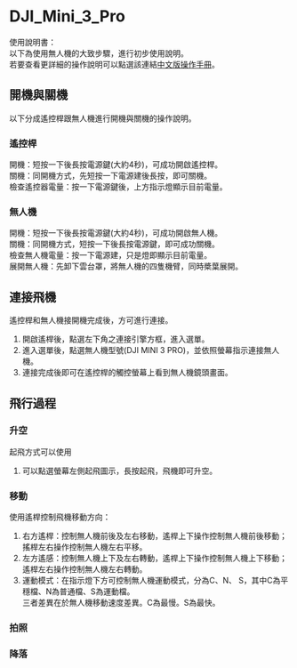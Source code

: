 # DJI_Mini_3_Pro
使用說明書：  
以下為使用無人機的大致步驟，進行初步使用說明。  
若要查看更詳細的操作說明可以點選該連結[中文版操作手冊](https://dl.djicdn.com/downloads/Mavic_Mini/20200212/Mavic_Mini_User_Manual_v1.0_CHT.pdf)。  

## 開機與關機  
以下分成遙控桿跟無人機進行開機與關機的操作說明。  
### 遙控桿  
開機：短按一下後長按電源鍵(大約4秒)，可成功開啟遙控桿。  
關機：同開機方式，先短按一下電源建後長按，即可關機。  
檢查遙控器電量：按一下電源鍵後，上方指示燈顯示目前電量。   

### 無人機  
開機：短按一下後長按電源鍵(大約4秒)，可成功開啟無人機。   
關機：同開機方式，短按一下後長按電源鍵，即可成功關機。    
檢查無人機電量：按一下電源建，只是燈即顯示目前電量。   
展開無人機：先卸下雲台罩，將無人機的四隻機臂，同時槳葉展開。   

## 連接飛機  
遙控桿和無人機接開機完成後，方可進行連接。  
 1. 開啟遙桿後，點選左下角之連接引擎方框，進入選單。  
 2. 進入選單後，點選無人機型號(DJI MINI 3 PRO)，並依照螢幕指示連接無人機。    
 3. 連接完成後即可在遙控桿的觸控螢幕上看到無人機鏡頭畫面。

## 飛行過程  

### 升空  
起飛方式可以使用  
 1. 可以點選螢幕左側起飛圖示，長按起飛，飛機即可升空。  
 
### 移動 
使用遙桿控制飛機移動方向：  
 1. 右方遙桿：控制無人機前後及左右移動，遙桿上下操作控制無人機前後移動；搖桿左右操作控制無人機左右平移。    
 2. 左方遙感：控制無人機上下及左右轉動，遙桿上下操作控制無人機上下移動；遙桿左右操作控制無人機左右轉動。  
 3. 運動模式：在指示燈下方可控制無人機運動模式，分為C、N、 S，其中C為平穩檔、N為普通檔、S為運動檔。  
 三者差異在於無人機移動速度差異。C為最慢。S為最快。   

### 拍照  



### 降落  

